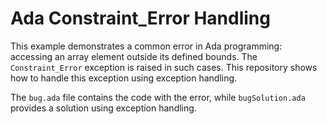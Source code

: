 # Ada Constraint_Error Handling
This example demonstrates a common error in Ada programming: accessing an array element outside its defined bounds.  The `Constraint_Error` exception is raised in such cases. This repository shows how to handle this exception using exception handling.

The `bug.ada` file contains the code with the error, while `bugSolution.ada` provides a solution using exception handling.